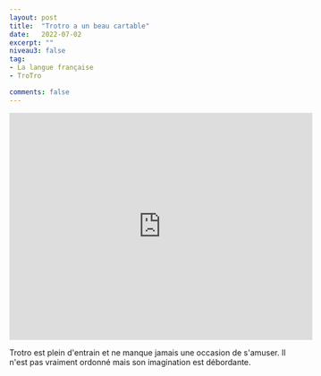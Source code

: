 ```yaml
---
layout: post
title:  "Trotro a un beau cartable"
date:   2022-07-02
excerpt: ""
niveau3: false
tag:
- La langue française
- TroTro

comments: false
---
```

<center>
<img style="display: none;" src="/assets/img/thumbnails/trotro-02.jpg" alt="" width="1" height="1">
<iframe width="542px" height="406px" src="https://www.youtube.com/embed/ecmYCoYfm0M?rel=0&controls=1&showinfo=0&modestbranding=1&enablejsapi=1" allowfullscreen frameborder="0" ></iframe></center>

Trotro est plein d'entrain et ne manque jamais une occasion de s'amuser. Il n'est pas vraiment ordonné mais son imagination est débordante. 
